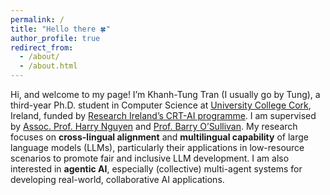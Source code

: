 ```yaml
---
permalink: /
title: "Hello there 🍀"
author_profile: true
redirect_from: 
  - /about/
  - /about.html
---
```


Hi, and welcome to my page! I’m Khanh-Tung Tran (I usually go by Tung), a third-year Ph.D. student in Computer Science at [University College Cork](https://www.ucc.ie/en/), Ireland, funded by [Research Ireland’s CRT-AI programme](https://www.crt-ai.ie/). I am supervised by [Assoc. Prof. Harry Nguyen](https://research.ucc.ie/profiles/harry.nguyen@ucc.ie) and [Prof. Barry O’Sullivan](https://osullivan.ucc.ie/). My research focuses on **cross-lingual alignment** and **multilingual capability** of large language models (LLMs), particularly their applications in low-resource scenarios to promote fair and inclusive LLM development. I am also interested in **agentic AI**, especially (collective) multi-agent systems for developing real-world, collaborative AI applications.
